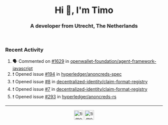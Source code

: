 <h1 align="center">Hi 👋, I'm Timo</h1>
<h3 align="center">A developer from Utrecht, The Netherlands</h3>
<br/>
<!-- https://github.com/rahuldkjain/github-profile-readme-generator --!>

<!--  <p align="left"><img src="https://github-readme-stats.vercel.app/api?username=timoglastra&show_icons=true&count_private=true&" alt="timoglastra" /></p> --!>

<!--
Github language stats
<p align="left"><img src="https://github-readme-stats.vercel.app/api/top-langs/?username=timoglastra&layout=compact" alt="timoglastra" /><p>
-->

<!-- Codestats language stats -->
<!-- <p align="left"><img src="https://codestats-readme.vercel.app/api/top-langs/?username=timoglastra&layout=compact&language_count=12" alt="timoglastra" /><p>    --!>
  
<h3>Recent Activity</h3>

<!--START_SECTION:activity-->
1. 🗣 Commented on [#1629](https://github.com/openwallet-foundation/agent-framework-javascript/pull/1629#issuecomment-1867828208) in [openwallet-foundation/agent-framework-javascript](https://github.com/openwallet-foundation/agent-framework-javascript)
2. ❗ Opened issue [#194](https://github.com/hyperledger/anoncreds-spec/issues/194) in [hyperledger/anoncreds-spec](https://github.com/hyperledger/anoncreds-spec)
3. ❗ Opened issue [#8](https://github.com/decentralized-identity/claim-format-registry/issues/8) in [decentralized-identity/claim-format-registry](https://github.com/decentralized-identity/claim-format-registry)
4. ❗ Opened issue [#7](https://github.com/decentralized-identity/claim-format-registry/issues/7) in [decentralized-identity/claim-format-registry](https://github.com/decentralized-identity/claim-format-registry)
5. ❗ Opened issue [#293](https://github.com/hyperledger/anoncreds-rs/issues/293) in [hyperledger/anoncreds-rs](https://github.com/hyperledger/anoncreds-rs)
<!--END_SECTION:activity-->

---

<p align="center">
<a href="https://twitter.com/timoglastra" target="blank"><img align="center" src="https://cdn.jsdelivr.net/npm/simple-icons@3.0.1/icons/twitter.svg" alt="timoglastra" height="30" width="30" /></a>
<a href="https://linkedin.com/in/timoglastra" target="blank"><img align="center" src="https://cdn.jsdelivr.net/npm/simple-icons@3.0.1/icons/linkedin.svg" alt="timoglastra" height="30" width="30" /></a>
</p>




